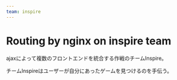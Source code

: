 ```yaml
---
team: inspire
---
```


# Routing by nginx on inspire team

ajaxによって複数のフロントエンドを統合する作戦のチームInspire。

チームInspireはユーザーが自分にあったゲームを見つけるのを手伝う。

